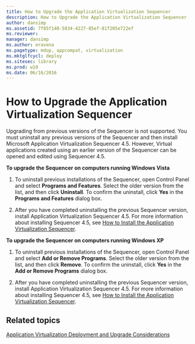 ```yaml
---
title: How to Upgrade the Application Virtualization Sequencer
description: How to Upgrade the Application Virtualization Sequencer
author: dansimp
ms.assetid: 7f85f140-5034-4227-85ef-81f205e722ef
ms.reviewer: 
manager: dansimp
ms.author: eravena
ms.pagetype: mdop, appcompat, virtualization
ms.mktglfcycl: deploy
ms.sitesec: library
ms.prod: w10
ms.date: 06/16/2016
---
```



# How to Upgrade the Application Virtualization Sequencer


Upgrading from previous versions of the Sequencer is not supported. You must uninstall any previous versions of the Sequencer and then install Microsoft Application Virtualization Sequencer 4.5. However, Virtual applications created using an earlier version of the Sequencer can be opened and edited using Sequencer 4.5.

**To upgrade the Sequencer on computers running Windows Vista**

1.  To uninstall previous installations of the Sequencer, open Control Panel and select **Programs and Features**. Select the older version from the list, and then click **Uninstall**. To confirm the uninstall, click **Yes** in the **Programs and Features** dialog box.

2.  After you have completed uninstalling the previous Sequencer version, install Application Virtualization Sequencer 4.5. For more information about installing Sequencer 4.5, see [How to Install the Application Virtualization Sequencer](how-to-install-the-application-virtualization-sequencer.md).

**To upgrade the Sequencer on computers running Windows XP**

1.  To uninstall previous installations of the Sequencer, open Control Panel and select **Add or Remove Programs**. Select the older version from the list, and then click **Remove**. To confirm the uninstall, click **Yes** in the **Add or Remove Programs** dialog box.

2.  After you have completed uninstalling the previous Sequencer version, install Application Virtualization Sequencer 4.5. For more information about installing Sequencer 4.5, see [How to Install the Application Virtualization Sequencer](how-to-install-the-application-virtualization-sequencer.md).

## Related topics


[Application Virtualization Deployment and Upgrade Considerations](application-virtualization-deployment-and-upgrade-considerations.md)

 

 





